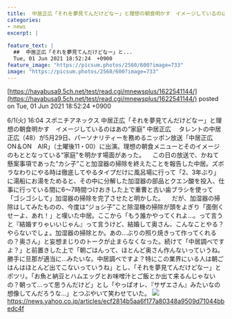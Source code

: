 ```yaml
---
title:  中居正広「それを夢見てんだけどなー」と理想の朝食明かす　イメージしているのはあの“家庭”  
categories:
- news
excerpt: |
  
feature_text: |
  ##  中居正広「それを夢見てんだけどなー」と...
  Tue, 01 Jun 2021 18:52:24  +0900
feature_image: "https://picsum.photos/2560/600?image=733"
image: "https://picsum.photos/2560/600?image=733"
---
```


[https://hayabusa9.5ch.net/test/read.cgi/mnewsplus/1622541144/](https://hayabusa9.5ch.net/test/read.cgi/mnewsplus/1622541144/)
posted on Tue, 01 Jun 2021 18:52:24  +0900

<!--more-->

6/1(火) 16:04 スポニチアネックス 中居正広「それを夢見てんだけどなー」と理想の朝食明かす　イメージしているのはあの“家庭” 中居正広 　タレントの中居正広（48）が5月29日、パーソナリティーを務めるニッポン放送「中居正広　ON＆ON　AIR」（土曜後11・00）に出演。理想の朝食メニューとそのイメージのもととなっている“家庭”を明かす場面があった。 　この日の放送で、かねて懸案事項であった“カシ子”こと加湿器の掃除を終えたことを報告した中居。ズボラなわりにやる時は徹底してやるタイプだけに風呂場に行って「2、3年ぶり」に湯船にお湯をためると、その中に分解した加湿器の部品とクエン酸を投入、仕事に行っている間に6〜7時間つけおきした上で重曹と古い歯ブラシを使って「ゴシゴシして」加湿器の掃除を完了させたと明かした。 　だが、加湿器の掃除はしてみたものの、今度は“ジョシ子”こと除湿機の掃除が頭をよぎり「面倒くせーよ、あれ！」と嘆いた中居。ここから「もう誰かやってくれよ…。って言うと『結婚すりゃいいじゃん』って言うけど、結婚して奥さん、こんなことやる？やらないでしょ。加湿器の掃除とか。あの…ぶりの照り焼きって作ってくれるの？奥さん」と妄想まじりのトークが止まらなくなった。続けて「中居調べですよ？」と前置きした上で「朝ごはんって、ほとんど奥さん作んないっていうね。勝手に旦那が適当に…みたいな。中居調べですよ？特にこの業界にいる人は朝ごはんはほとんど出てこないっていうね」とし、「それを夢見てんだけどなー」とポツリ。「お魚と納豆とハムエッグとお味噌汁とご飯とか出て来るんじゃないの？朝って…って思うんだけど」とし「やっぱオレ、『サザエさん』みたいなの想像してんだろうな…」とつぶやいて笑わせていた。 ![](https://amd-pctr.c.yimg.jp/r/iwiz-amd/20210601-00000231-spnannex-000-4-view.jpg) https://news.yahoo.co.jp/articles/ecf2814b5aa6f177a80348a9509d71044bbedc4f
